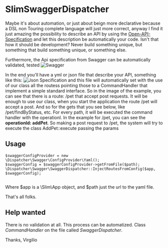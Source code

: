 # SlimSwaggerDispatcher

Maybe it's about automation, or just about beign more declarative because a DSL non Touring complete language will just more correct, anyway I find it just amazing the possibility to describe an API by using the [Open-API-Specification](https://github.com/OAI/OpenAPI-Specification/blob/master/README.md) and let this description be automatically your code. Isn't that how it should be development? Never build something unique, but something that build something unique, or something else.

Furthermore, the Api specification from Swagger can be automatically validated, tested
![Swagger](https://2434zd29misd3e4a4f1e73ki-wpengine.netdna-ssl.com/wp-content/uploads/2016/11/SwaggerHP_Design-.png)

In the end you'll have a yml or json file that describe your API, something like this:
![Json Specification](https://raw.githubusercontent.com/virgiliolino/SwaggerSlimDispatcher/master/swagger.png) and this file will automatically set with the use of our class all the routess pointing those to a CommandHandler that implement a simple standard interface.
So in the image of the example, you can see that there is a route:
/pet that accept post requests. It will be enough to use our class, when you start the application the route /pet will accept a post.
And so for the gets that you see below, like /pet/findByStatus, etc.
For every path, it will be executed the command handler with the operationI.
In the example for /pet, you can see the **operationId: addPet**. So making a post request to /pet, the system will try to execute the class AddPet::execute passing the params

## Usage

```
$swaggerConfigProvider = new \Dispatcher\Swagger\ConfigProvider\Yaml();
$swaggerConfig = $swaggerConfigProvider->getFromFile($path);
\Dispatcher\Swagger\SwaggerDispatcher::InjectRoutesFromConfig($app, $swaggerConfig); 
        
```

Where $app is a \Slim\App object, and $path just the url to the yaml file.

That's all folks.



## Help wanted

There is no validation at all. This process can be automatized. Class *CommandHandler* on the file called *SwaggerDispatcher*.

Thanks,
Virgilio 
